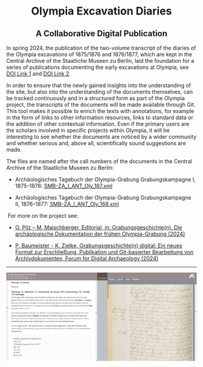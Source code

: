 <h1 align="center">Olympia Excavation Diaries</h1><h2 align="center">A Collaborative Digital Publication</h2>

In spring 2024, the publication of the two-volume transcript of the diaries of the Olympia excavations of 1875/1876 and 1876/1877, which are kept in the Central Archive of the Staatliche Museen zu Berlin, laid the foundation for a series of publications documenting the early excavations at Olympia, see [DOI Link 1](https://doi.org/10.34780/z4du-i1zf) and [DOI Link 2](https://doi.org/10.34780/ca76-d9ea).

In order to ensure that the newly gained insights into the understanding of the site, but also into the understanding of the documents themselves, can be tracked continuously and in a structured form as part of the Olympia project, the transcripts of the documents will be made available through Git. This tool makes it possible to enrich the texts with annotations, for example in the form of links to other information resources, links to standard data or the addition of other contextual information. Even if the primary users are the scholars involved in specific projects within Olympia, it will be interesting to see whether the documents are noticed by a wider community and whether serious and, above all, scientifically sound suggestions are made.

The files are named after the call numbers of the documents in the Central Archive of the Staatliche Museen zu Berlin:

* Archäologisches Tagebuch der Olympia-Grabung Grabungskampagne I, 1875–1876: [SMB-ZA\_I\_ANT\_Oly\_167.xml](https://doi.org/10.34780/z4du-i1zf)

* Archäologisches Tagebuch der Olympia-Grabung Grabungskampagne II, 1876–1877: [SMB-ZA\_I\_ANT\_Oly\_168.xml](https://doi.org/10.34780/ca76-d9ea)

 For more on the project see:

* [O. Pilz – M. Maischberger, Editorial, in: Grabungsgeschichte(n). Die archäologische Dokumentation der frühen Olympia-Grabung (2024)](https://doi.org/10.34780/######)

* [P. Baumeister - K. Zielke, Grabungsgeschichte(n) digital: Ein neues Format zur Erschließung, Publikation und Git-basierter Bearbeitung von Archivdokumenten, Forum for Digital Archaeology (2024)](https://doi.org/10.34780/d693-j38d)
***************
<p align="center">
  <img src="/docs/images/FdAI-2024-Baumeister-Zielke-Fig_4.jpg" alt="FdAI_PB_KZ_Fig_4"/>
</p>
